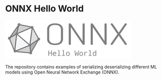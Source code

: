 # ONNX Hello World

![Project Logo](/logo.png)

The repository contains examples of serializing deserializing different ML models using Open Neural Network Exchange (ONNX).
